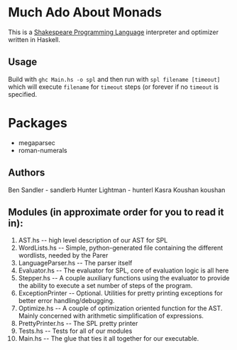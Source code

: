 # Much Ado About Monads
This is a [Shakespeare Programming Language](http://shakespearelang.sourceforge.net/report/shakespeare/) interpreter and optimizer written in Haskell.

## Usage
Build with `ghc Main.hs -o spl` and then run with `spl filename [timeout]` which
will execute `filename` for `timeout` steps (or forever if no `timeout` is
specified.

# Packages
- megaparsec
- roman-numerals


## Authors
Ben Sandler - sandlerb
Hunter Lightman - hunterl
Kasra Koushan koushan


## Modules (in approximate order for you to read it in):
1. AST.hs -- high level description of our AST for SPL
1. WordLists.hs -- Simple, python-generated file containing the different wordlists, needed by the Parer
1. LanguageParser.hs -- The parser itself
1. Evaluator.hs -- The evaluator for SPL, core of evaluation logic is all here
1. Stepper.hs -- A couple auxiliary functions using the evaluator to provide the ability to execute a set number of steps of the program.
1. ExceptionPrinter -- Optional. Utilities for pretty printing exceptions for better error handling/debugging.
1. Optimize.hs -- A couple of optimization oriented function for the AST. Mainly concerned with arithmetic simplification of expressions.
1. PrettyPrinter.hs -- The SPL pretty printer
1. Tests.hs -- Tests for all of our modules
1. Main.hs -- The glue that ties it all together for our executable.
